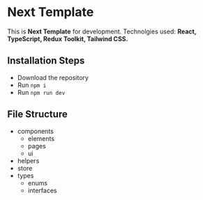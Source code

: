 # Next Template

This is **Next Template** for development. Technolgies used: **React, TypeScript, Redux Toolkit, Tailwind CSS.**

## Installation Steps

-   Download the repository
-   Run `npm i`
-   Run `npm run dev`

## File Structure

-   components
    -   elements
    -   pages
    -   ui
-   helpers
-   store
-   types
    -   enums
    -   interfaces
